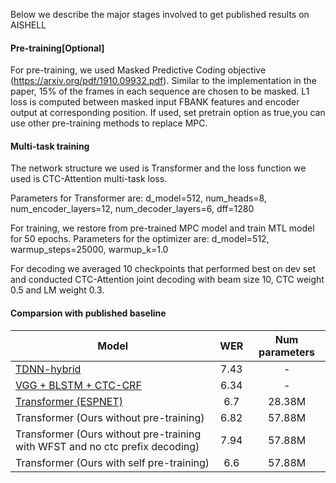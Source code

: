 Below we describe the major stages involved to get published results on AISHELL

#### Pre-training[Optional]

For pre-training, we used Masked Predictive Coding objective (https://arxiv.org/pdf/1910.09932.pdf). Similar to the implementation in the paper, 15% of the frames in each sequence are chosen to be masked.
L1 loss is computed between masked input FBANK features and encoder output at corresponding position.
If used, set pretrain option as true,you can use other pre-training methods to replace MPC.

#### Multi-task training

The network structure we used is Transformer and the loss function we used is CTC-Attention multi-task loss.

Parameters for Transformer are: d_model=512, num_heads=8, num_encoder_layers=12, num_decoder_layers=6, dff=1280

For training, we restore from pre-trained MPC model and train MTL model for 50 epochs.
Parameters for the optimizer are: d_model=512, warmup_steps=25000, warmup_k=1.0

For decoding we averaged 10 checkpoints that performed best on dev set and conducted CTC-Attention joint decoding with beam size 10, CTC weight 0.5 and LM weight 0.3.

#### Comparsion with published baseline
Model|WER | Num parameters
-|:-:| :-: |
[TDNN-hybrid](https://www.danielpovey.com/files/2016_interspeech_mmi.pdf)|7.43 | -
[VGG + BLSTM + CTC-CRF](https://arxiv.org/pdf/1911.08747.pdf)|6.34 | -
[Transformer (ESPNET)](https://arxiv.org/abs/1909.06317)|6.7 | 28.38M
Transformer (Ours without pre-training) | 6.82 | 57.88M
Transformer (Ours without pre-training with WFST and no ctc prefix decoding) | 7.94 | 57.88M
Transformer (Ours with self pre-training) | 6.6 | 57.88M
